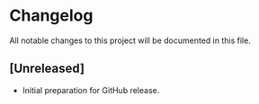 # Changelog

All notable changes to this project will be documented in this file.

## [Unreleased]
- Initial preparation for GitHub release.
